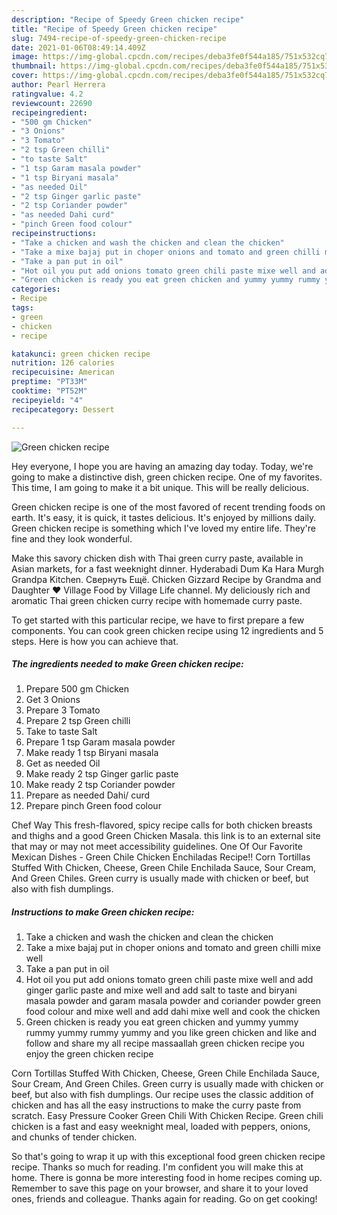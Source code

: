 ```yaml
---
description: "Recipe of Speedy Green chicken recipe"
title: "Recipe of Speedy Green chicken recipe"
slug: 7494-recipe-of-speedy-green-chicken-recipe
date: 2021-01-06T08:49:14.409Z
image: https://img-global.cpcdn.com/recipes/deba3fe0f544a185/751x532cq70/green-chicken-recipe-recipe-main-photo.jpg
thumbnail: https://img-global.cpcdn.com/recipes/deba3fe0f544a185/751x532cq70/green-chicken-recipe-recipe-main-photo.jpg
cover: https://img-global.cpcdn.com/recipes/deba3fe0f544a185/751x532cq70/green-chicken-recipe-recipe-main-photo.jpg
author: Pearl Herrera
ratingvalue: 4.2
reviewcount: 22690
recipeingredient:
- "500 gm Chicken"
- "3 Onions"
- "3 Tomato"
- "2 tsp Green chilli"
- "to taste Salt"
- "1 tsp Garam masala powder"
- "1 tsp Biryani masala"
- "as needed Oil"
- "2 tsp Ginger garlic paste"
- "2 tsp Coriander powder"
- "as needed Dahi curd"
- "pinch Green food colour"
recipeinstructions:
- "Take a chicken and wash the chicken and clean the chicken"
- "Take a mixe bajaj put in choper onions and tomato and green chilli mixe well"
- "Take a pan put in oil"
- "Hot oil you put add onions tomato green chili paste mixe well and add ginger garlic paste and mixe well and add salt to taste and biryani masala powder and garam masala powder and coriander powder green food colour and mixe well and add dahi mixe well and cook the chicken"
- "Green chicken is ready you eat green chicken and yummy yummy rummy yummy rummy yummy and you like green chicken and like and follow and share my all recipe massaallah green chicken recipe you enjoy the green chicken recipe"
categories:
- Recipe
tags:
- green
- chicken
- recipe

katakunci: green chicken recipe 
nutrition: 126 calories
recipecuisine: American
preptime: "PT33M"
cooktime: "PT52M"
recipeyield: "4"
recipecategory: Dessert

---
```



![Green chicken recipe](https://img-global.cpcdn.com/recipes/deba3fe0f544a185/751x532cq70/green-chicken-recipe-recipe-main-photo.jpg)

Hey everyone, I hope you are having an amazing day today. Today, we're going to make a distinctive dish, green chicken recipe. One of my favorites. This time, I am going to make it a bit unique. This will be really delicious.

Green chicken recipe is one of the most favored of recent trending foods on earth. It's easy, it is quick, it tastes delicious. It's enjoyed by millions daily. Green chicken recipe is something which I've loved my entire life. They're fine and they look wonderful.

Make this savory chicken dish with Thai green curry paste, available in Asian markets, for a fast weeknight dinner. Hyderabadi Dum Ka Hara Murgh Grandpa Kitchen. Свернуть Ещё. Chicken Gizzard Recipe by Grandma and Daughter ❤ Village Food by Village Life channel. My deliciously rich and aromatic Thai green chicken curry recipe with homemade curry paste.


To get started with this particular recipe, we have to first prepare a few components. You can cook green chicken recipe using 12 ingredients and 5 steps. Here is how you can achieve that.

<!--inarticleads1-->

##### The ingredients needed to make Green chicken recipe:

1. Prepare 500 gm Chicken
1. Get 3 Onions
1. Prepare 3 Tomato
1. Prepare 2 tsp Green chilli
1. Take to taste Salt
1. Prepare 1 tsp Garam masala powder
1. Make ready 1 tsp Biryani masala
1. Get as needed Oil
1. Make ready 2 tsp Ginger garlic paste
1. Make ready 2 tsp Coriander powder
1. Prepare as needed Dahi/ curd
1. Prepare pinch Green food colour


Chef Way This fresh-flavored, spicy recipe calls for both chicken breasts and thighs and a good Green Chicken Masala. this link is to an external site that may or may not meet accessibility guidelines. One Of Our Favorite Mexican Dishes - Green Chile Chicken Enchiladas Recipe!! Corn Tortillas Stuffed With Chicken, Cheese, Green Chile Enchilada Sauce, Sour Cream, And Green Chiles. Green curry is usually made with chicken or beef, but also with fish dumplings. 

<!--inarticleads2-->

##### Instructions to make Green chicken recipe:

1. Take a chicken and wash the chicken and clean the chicken
1. Take a mixe bajaj put in choper onions and tomato and green chilli mixe well
1. Take a pan put in oil
1. Hot oil you put add onions tomato green chili paste mixe well and add ginger garlic paste and mixe well and add salt to taste and biryani masala powder and garam masala powder and coriander powder green food colour and mixe well and add dahi mixe well and cook the chicken
1. Green chicken is ready you eat green chicken and yummy yummy rummy yummy rummy yummy and you like green chicken and like and follow and share my all recipe massaallah green chicken recipe you enjoy the green chicken recipe


Corn Tortillas Stuffed With Chicken, Cheese, Green Chile Enchilada Sauce, Sour Cream, And Green Chiles. Green curry is usually made with chicken or beef, but also with fish dumplings. Our recipe uses the classic addition of chicken and has all the easy instructions to make the curry paste from scratch. Easy Pressure Cooker Green Chili With Chicken Recipe. Green chili chicken is a fast and easy weeknight meal, loaded with peppers, onions, and chunks of tender chicken. 

So that's going to wrap it up with this exceptional food green chicken recipe recipe. Thanks so much for reading. I'm confident you will make this at home. There is gonna be more interesting food in home recipes coming up. Remember to save this page on your browser, and share it to your loved ones, friends and colleague. Thanks again for reading. Go on get cooking!
